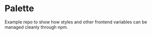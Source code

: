 # Palette
Example repo to show how styles and other frontend variables can be managed cleanly through npm.
